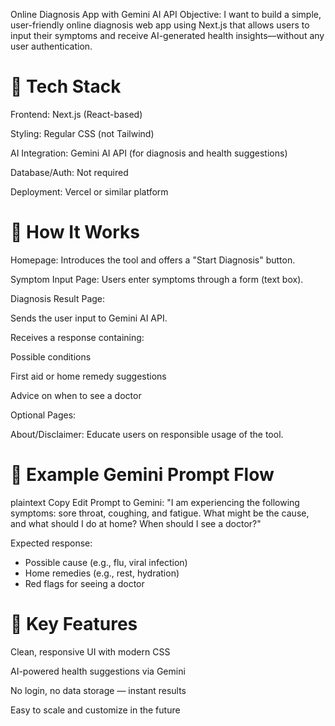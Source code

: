  Online Diagnosis App with Gemini AI API
Objective:
I want to build a simple, user-friendly online diagnosis web app using Next.js that allows users to input their symptoms and receive AI-generated health insights—without any user authentication.

# 🔧 Tech Stack
Frontend: Next.js (React-based)

Styling: Regular CSS (not Tailwind)

AI Integration: Gemini AI API (for diagnosis and health suggestions)

Database/Auth: Not required

Deployment: Vercel or similar platform

# 🧠 How It Works
Homepage: Introduces the tool and offers a "Start Diagnosis" button.

Symptom Input Page: Users enter symptoms through a form (text box).

Diagnosis Result Page:

Sends the user input to Gemini AI API.

Receives a response containing:

Possible conditions

First aid or home remedy suggestions

Advice on when to see a doctor

Optional Pages:

About/Disclaimer: Educate users on responsible usage of the tool.

# 🔌 Example Gemini Prompt Flow
plaintext
Copy
Edit
Prompt to Gemini:
"I am experiencing the following symptoms: sore throat, coughing, and fatigue. What might be the cause, and what should I do at home? When should I see a doctor?"

Expected response:
- Possible cause (e.g., flu, viral infection)
- Home remedies (e.g., rest, hydration)
- Red flags for seeing a doctor

# 🎯 Key Features
Clean, responsive UI with modern CSS

AI-powered health suggestions via Gemini

No login, no data storage — instant results

Easy to scale and customize in the future
